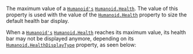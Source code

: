 The maximum value of a [`Humanoid's`](https://create.roblox.com/docs/reference/engine/classes/Humanoid)
[`Humanoid.Health`](https://create.roblox.com/docs/reference/engine/classes/Humanoid#Health). The value of this property is used with the value
of the [`Humanoid.Health`](https://create.roblox.com/docs/reference/engine/classes/Humanoid#Health) property to size the default health bar
display.

When a [`Humanoid's`](https://create.roblox.com/docs/reference/engine/classes/Humanoid) [`Humanoid.Health`](https://create.roblox.com/docs/reference/engine/classes/Humanoid#Health) reaches its
maximum value, its health bar may not be displayed anymore, depending on
its [`Humanoid.HealthDisplayType`](https://create.roblox.com/docs/reference/engine/classes/Humanoid#HealthDisplayType) property, as seen below: